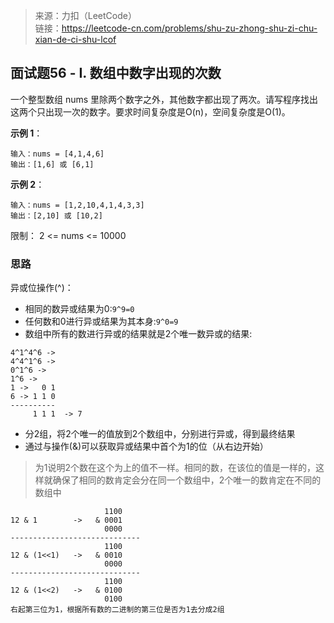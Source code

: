 > 来源：力扣（LeetCode）  
  链接：https://leetcode-cn.com/problems/shu-zu-zhong-shu-zi-chu-xian-de-ci-shu-lcof

## 面试题56 - I. 数组中数字出现的次数
一个整型数组 nums 里除两个数字之外，其他数字都出现了两次。请写程序找出这两个只出现一次的数字。要求时间复杂度是O(n)，空间复杂度是O(1)。


**示例 1**：
```
输入：nums = [4,1,4,6]
输出：[1,6] 或 [6,1]
```

**示例 2**：
```
输入：nums = [1,2,10,4,1,4,3,3]
输出：[2,10] 或 [10,2]
```

限制：
2 <= nums <= 10000

### 思路
异或位操作(^)：
* 相同的数异或结果为0:`9^9=0`
* 任何数和0进行异或结果为其本身:`9^0=9`
* 数组中所有的数进行异或的结果就是2个唯一数异或的结果:
```
4^1^4^6 -> 
4^4^1^6 -> 
0^1^6 -> 
1^6 -> 
1 ->   0 1   
6 -> 1 1 0
----------
     1 1 1  -> 7
```
* 分2组，将2个唯一的值放到2个数组中，分别进行异或，得到最终结果
* 通过与操作(&)可以获取异或结果中首个为1的位（从右边开始）
> 为1说明2个数在这个为上的值不一样。相同的数，在该位的值是一样的，这样就确保了相同的数肯定会分在同一个数组中，2个唯一的数肯定在不同的数组中

```
                     1100 
12 & 1        ->   & 0001  
                     0000
-----------------------------
                     1100 
12 & (1<<1)   ->   & 0010  
                     0000
-----------------------------
                     1100 
12 & (1<<2)   ->   & 0100  
                     0100
右起第三位为1，根据所有数的二进制的第三位是否为1去分成2组
```





